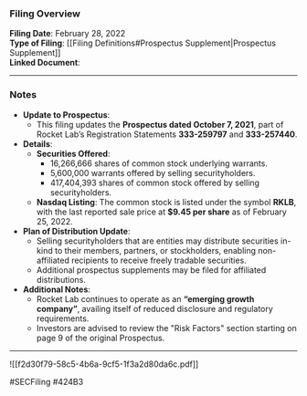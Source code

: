 ### Filing Overview

**Filing Date**: February 28, 2022  
**Type of Filing**: [[Filing Definitions#Prospectus Supplement|Prospectus Supplement]]  
**Linked Document**: 

---
### Notes

- **Update to Prospectus**:
    - This filing updates the **Prospectus dated October 7, 2021**, part of Rocket Lab’s Registration Statements **333-259797** and **333-257440**.
- **Details**:
    - **Securities Offered**:
        - 16,266,666 shares of common stock underlying warrants.
        - 5,600,000 warrants offered by selling securityholders.
        - 417,404,393 shares of common stock offered by selling securityholders.
    - **Nasdaq Listing**: The common stock is listed under the symbol **RKLB**, with the last reported sale price at **$9.45 per share** as of February 25, 2022.
- **Plan of Distribution Update**:
    - Selling securityholders that are entities may distribute securities in-kind to their members, partners, or stockholders, enabling non-affiliated recipients to receive freely tradable securities.
    - Additional prospectus supplements may be filed for affiliated distributions.
- **Additional Notes**:
    - Rocket Lab continues to operate as an **“emerging growth company”**, availing itself of reduced disclosure and regulatory requirements.
    - Investors are advised to review the "Risk Factors" section starting on page 9 of the original Prospectus.

---

![[f2d30f79-58c5-4b6a-9cf5-1f3a2d80da6c.pdf]]

#SECFiling #424B3